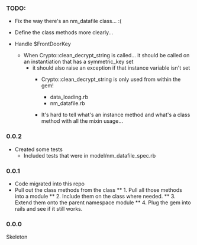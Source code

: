 ### TODO:

* Fix the way there's an nm_datafile class... :(
* Define the class methods more clearly...

* Handle $FrontDoorKey
  - When Crypto::clean_decrypt_string is called... it should be called on an instantiation
    that has a symmetric_key set
    - it should also raise an exception if that instance variable isn't set
      - Crypto::clean_decrypt_string is only used from within the gem!
        - data_loading.rb
        - nm_datafile.rb
        
      - It's hard to tell what's an instance method and what's a class method
        with all the mixin usage...
      

### 0.0.2

* Created some tests
  - Included tests that were in model/nm_datafile_spec.rb




### 0.0.1

* Code migrated into this repo
* Pull out the class methods from the class
** 1. Pull all those methods into a module
** 2. Include them on the class where needed.
** 3. Extend them onto the parent namespace module
** 4. Plug the gem into rails and see if it still works.


### 0.0.0

Skeleton
